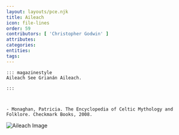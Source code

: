 ```yaml
---
layout: layouts/pce.njk
title: Aileach
icon: file-lines
order: 59
contributors: [ 'Christopher Godwin' ]
attributes:
categories:
entities:
tags:
---
```

``` tab [group1:Info]
::: magazinestyle
Aileach See Grianán Aileach.

:::
```
``` tab [group1:Attributes]
```
``` tab [group1:Entities]
```
``` tab [group1:Sources]
- Monaghan, Patricia. The Encyclopedia of Celtic Mythology and Folklore. Checkmark Books, 2008.
```
![Aileach Image](https://upload.wikimedia.org/wikipedia/commons/thumb/4/40/Ireland900.png/1200px-Ireland900.png)
